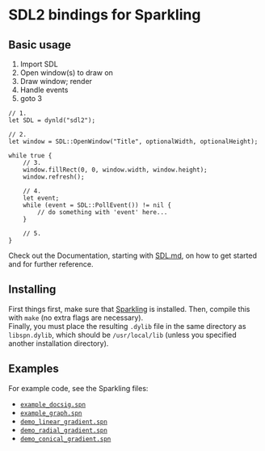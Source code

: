# SDL2 bindings for Sparkling

## Basic usage

1. Import SDL
2. Open window(s) to draw on
3. Draw window; render
4. Handle events
5. goto 3

<!-- commity-comment -->

    // 1.
    let SDL = dynld("sdl2");

    // 2.
    let window = SDL::OpenWindow("Title", optionalWidth, optionalHeight);

    while true {
        // 3.
        window.fillRect(0, 0, window.width, window.height);
        window.refresh();

        // 4.
        let event;
        while (event = SDL::PollEvent()) != nil {
            // do something with 'event' here...
        }

        // 5.
    }

Check out the Documentation, starting with [SDL.md](../tree/master/doc/SDL.md),
on how to get started and for further reference.

## Installing

First things first, make sure that [Sparkling](https://github.com/H2CO3/Sparkling)
is installed.
Then, compile this with `make` (no extra flags are necessary).  
Finally, you must place the resulting `.dylib` file in the same directory as
`libspn.dylib`, which should be `/usr/local/lib` (unless you specified another
installation directory).

## Examples

For example code, see the Sparkling files:

- [`example_docsig.spn`](../tree/master/examples/example_docsig.spn)
- [`example_graph.spn`](../tree/master/examples/example_graph.spn)
- [`demo_linear_gradient.spn`](../tree/master/examples/demo_linear_gradient.spn)
- [`demo_radial_gradient.spn`](../tree/master/examples/demo_radial_gradient.spn)
- [`demo_conical_gradient.spn`](../tree/master/examples/demo_conical_gradient.spn)
